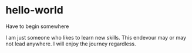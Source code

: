 # hello-world
Have to begin somewhere

I am just someone who likes to learn new skills. This endevour may or may not lead anywhere. I will enjoy the journey regardless.
